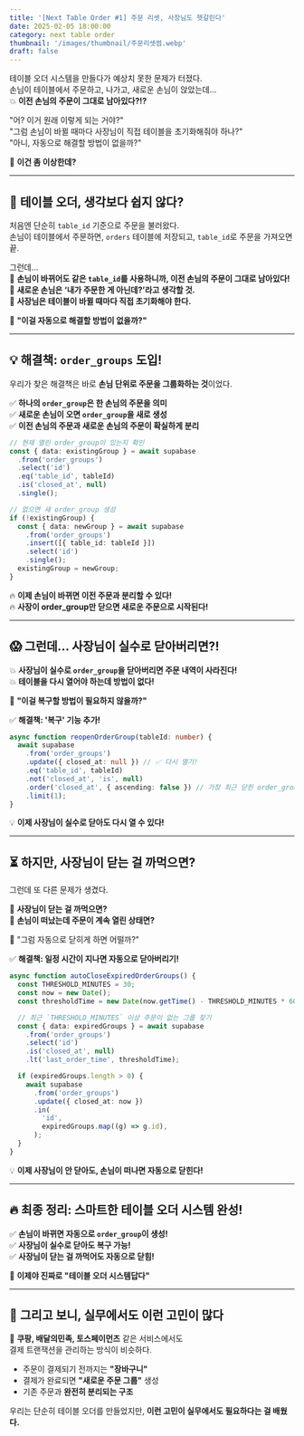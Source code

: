 ```yaml
---
title: '[Next Table Order #1] 주문 리셋, 사장님도 헷갈린다'
date: 2025-02-05 18:00:00
category: next table order
thumbnail: '/images/thumbnail/주문리셋썸.webp'
draft: false
---
```


테이블 오더 시스템을 만들다가 예상치 못한 문제가 터졌다.  
손님이 테이블에서 주문하고, 나가고, 새로운 손님이 앉았는데…  
💥 **이전 손님의 주문이 그대로 남아있다?!?**

"어? 이거 원래 이렇게 되는 거야?"  
"그럼 손님이 바뀔 때마다 사장님이 직접 테이블을 초기화해줘야 하나?"  
"아니, 자동으로 해결할 방법이 없을까?"

🤯 **이건 좀 이상한데?**

---

## **🧐 테이블 오더, 생각보다 쉽지 않다?**

처음엔 단순히 `table_id` 기준으로 주문을 불러왔다.  
손님이 테이블에서 주문하면, `orders` 테이블에 저장되고, `table_id`로 주문을 가져오면 끝.

<!-- TODO(@smosco): 주문 내역에 내가 주문한게 아닌 것도 포함된 이미지 -->

그런데…  
🚨 **손님이 바뀌어도 같은 `table_id`를 사용하니까, 이전 손님의 주문이 그대로 남아있다!**  
🚨 **새로운 손님은 ‘내가 주문한 게 아닌데?’라고 생각할 것.**  
🚨 **사장님은 테이블이 바뀔 때마다 직접 초기화해야 한다.**

🛑 **"이걸 자동으로 해결할 방법이 없을까?"**

---

## **💡 해결책: `order_groups` 도입!**

우리가 찾은 해결책은 바로 **손님 단위로 주문을 그룹화하는 것**이었다.

✅ **하나의 `order_group`은 한 손님의 주문을 의미**  
✅ **새로운 손님이 오면 `order_group`을 새로 생성**  
✅ **이전 손님의 주문과 새로운 손님의 주문이 확실하게 분리**

```ts
// 현재 열린 order_group이 있는지 확인
const { data: existingGroup } = await supabase
  .from('order_groups')
  .select('id')
  .eq('table_id', tableId)
  .is('closed_at', null)
  .single();

// 없으면 새 order_group 생성
if (!existingGroup) {
  const { data: newGroup } = await supabase
    .from('order_groups')
    .insert([{ table_id: tableId }])
    .select('id')
    .single();
  existingGroup = newGroup;
}
```

🔥 **이제 손님이 바뀌면 이전 주문과 분리할 수 있다!**  
🔥 **사장이 order_group만 닫으면 새로운 주문으로 시작된다!**

---

## **😱 그런데… 사장님이 실수로 닫아버리면?!**

💥 **사장님이 실수로 `order_group`을 닫아버리면 주문 내역이 사라진다!**  
💥 **테이블을 다시 열어야 하는데 방법이 없다!**

🚀 **"이걸 복구할 방법이 필요하지 않을까?"**

✅ **해결책: '복구' 기능 추가!**

```ts
async function reopenOrderGroup(tableId: number) {
  await supabase
    .from('order_groups')
    .update({ closed_at: null }) // ✅ 다시 열기!
    .eq('table_id', tableId)
    .not('closed_at', 'is', null)
    .order('closed_at', { ascending: false }) // 가장 최근 닫힌 order_group을 선택
    .limit(1);
}
```

💡 **이제 사장님이 실수로 닫아도 다시 열 수 있다!**

---

## **⏳ 하지만, 사장님이 닫는 걸 까먹으면?**

그런데 또 다른 문제가 생겼다.

🚨 **사장님이 닫는 걸 까먹으면?**  
🚨 **손님이 떠났는데 주문이 계속 열린 상태면?**

🤔 "그럼 자동으로 닫히게 하면 어떨까?"

✅ **해결책: 일정 시간이 지나면 자동으로 닫아버리기!**

```ts
async function autoCloseExpiredOrderGroups() {
  const THRESHOLD_MINUTES = 30;
  const now = new Date();
  const thresholdTime = new Date(now.getTime() - THRESHOLD_MINUTES * 60 * 1000);

  // 최근 `THRESHOLD_MINUTES` 이상 주문이 없는 그룹 찾기
  const { data: expiredGroups } = await supabase
    .from('order_groups')
    .select('id')
    .is('closed_at', null)
    .lt('last_order_time', thresholdTime);

  if (expiredGroups.length > 0) {
    await supabase
      .from('order_groups')
      .update({ closed_at: now })
      .in(
        'id',
        expiredGroups.map((g) => g.id),
      );
  }
}
```

💡 **이제 사장님이 안 닫아도, 손님이 떠나면 자동으로 닫힌다!**

---

## **🔥 최종 정리: 스마트한 테이블 오더 시스템 완성!**

✅ **손님이 바뀌면 자동으로 `order_group`이 생성!**  
✅ **사장님이 실수로 닫아도 복구 가능!**  
✅ **사장님이 닫는 걸 까먹어도 자동으로 닫힘!**

🚀 **이제야 진짜로 "테이블 오더 시스템답다"**

---

## **👀 그리고 보니, 실무에서도 이런 고민이 많다**

👀 **쿠팡, 배달의민족, 토스페이먼츠** 같은 서비스에서도  
결제 트랜잭션을 관리하는 방식이 비슷하다.

- 주문이 결제되기 전까지는 **"장바구니"**
- 결제가 완료되면 **"새로운 주문 그룹"** 생성
- 기존 주문과 **완전히 분리되는 구조**

우리는 단순히 테이블 오더를 만들었지만, **이런 고민이 실무에서도 필요하다는 걸 배웠다.**
